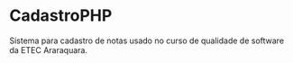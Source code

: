 # CadastroPHP
Sistema para cadastro de notas usado no curso de qualidade de software da ETEC Araraquara.
